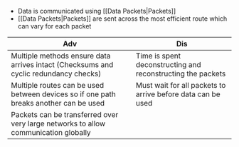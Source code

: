  - Data is communicated using [[Data Packets|Packets]] 
 - [[Data Packets|Packets]] are sent across the most efficient route which can vary for each packet

Adv|Dis
---|---
Multiple methods ensure data arrives intact (Checksums and cyclic redundancy checks)| Time is spent deconstructing and reconstructing the packets
Multiple routes can be used between devices so if one path breaks another can be used| Must wait for all packets to arrive before data can be used
Packets can be transferred over very large networks to allow communication globally| 